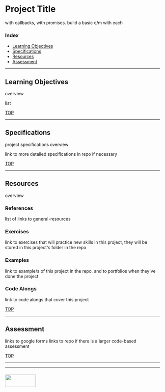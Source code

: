 # Project Title

with callbacks, with promises. build a basic c/m with each

### Index
* [Learning Objectives](#learning-objectives)
* [Specifications](#specifications)
* [Resources](#resources)
* [Assessment](#assessment)

---

## Learning Objectives

overview

list

[TOP](#index)

---

## Specifications

project specifications overview

link to more detailed specifications in repo if necessary


[TOP](#index)

---

## Resources

overview

### References

list of links to general-resources 

### Exercises


link to exercises that will practice new skills in this project, they will be stored in this project's folder in the repo

###  Examples

link to example/s of this project in the repo.
and to portfolios when they've done the project

### Code Alongs

link to code alongs that cover this project


[TOP](#index)

---

## Assessment

links to google forms
links to repo if there is a larger code-based assessment

[TOP](#index)

___
___
### <a href="http://elewa.education/blog" target="_blank"><img src="https://user-images.githubusercontent.com/18554853/34921062-506450ae-f97d-11e7-875f-6feeb26ad72d.png" width="100" height="40"/></a>

